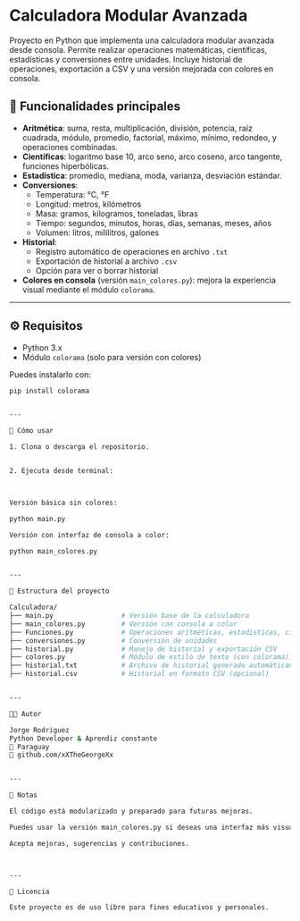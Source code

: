 # Calculadora Modular Avanzada

Proyecto en Python que implementa una calculadora modular avanzada desde consola. Permite realizar operaciones matemáticas, científicas, estadísticas y conversiones entre unidades. Incluye historial de operaciones, exportación a CSV y una versión mejorada con colores en consola.

## 🧮 Funcionalidades principales

- **Aritmética**: suma, resta, multiplicación, división, potencia, raíz cuadrada, módulo, promedio, factorial, máximo, mínimo, redondeo, y operaciones combinadas.
- **Científicas**: logaritmo base 10, arco seno, arco coseno, arco tangente, funciones hiperbólicas.
- **Estadística**: promedio, mediana, moda, varianza, desviación estándar.
- **Conversiones**:
  - Temperatura: °C, °F
  - Longitud: metros, kilómetros
  - Masa: gramos, kilogramos, toneladas, libras
  - Tiempo: segundos, minutos, horas, días, semanas, meses, años
  - Volumen: litros, mililitros, galones
- **Historial**:
  - Registro automático de operaciones en archivo `.txt`
  - Exportación de historial a archivo `.csv`
  - Opción para ver o borrar historial
- **Colores en consola** (versión `main_colores.py`): mejora la experiencia visual mediante el módulo `colorama`.

---

## ⚙️ Requisitos

- Python 3.x
- Módulo `colorama` (solo para versión con colores)

Puedes instalarlo con:

```bash
pip install colorama


---

🚀 Cómo usar

1. Clona o descarga el repositorio.


2. Ejecuta desde terminal:



Versión básica sin colores:

python main.py

Versión con interfaz de consola a color:

python main_colores.py


---

📁 Estructura del proyecto

Calculadora/
├── main.py                 # Versión base de la calculadora
├── main_colores.py         # Versión con consola a color
├── Funciones.py            # Operaciones aritméticas, estadísticas, científicas
├── conversiones.py         # Conversión de unidades
├── historial.py            # Manejo de historial y exportación CSV
├── colores.py              # Módulo de estilo de texto (con colorama)
├── historial.txt           # Archivo de historial generado automáticamente
├── historial.csv           # Historial en formato CSV (opcional)


---

👨‍💻 Autor

Jorge Rodriguez
Python Developer & Aprendiz constante
📍 Paraguay
🔗 github.com/xXTheGeorgeXx


---

📌 Notas

El código está modularizado y preparado para futuras mejoras.

Puedes usar la versión main_colores.py si deseas una interfaz más visual.

Acepta mejoras, sugerencias y contribuciones.



---

📝 Licencia

Este proyecto es de uso libre para fines educativos y personales.
